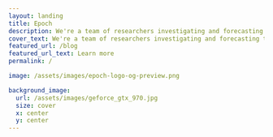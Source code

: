 ```yaml
---
layout: landing
title: Epoch
description: We're a team of researchers investigating and forecasting the development of advanced AI.
cover_text: We're a team of researchers investigating and forecasting the development of advanced AI.
featured_url: /blog
featured_url_text: Learn more
permalink: /

image: /assets/images/epoch-logo-og-preview.png

background_image:
  url: /assets/images/geforce_gtx_970.jpg
  size: cover
  x: center
  y: center
---
```

